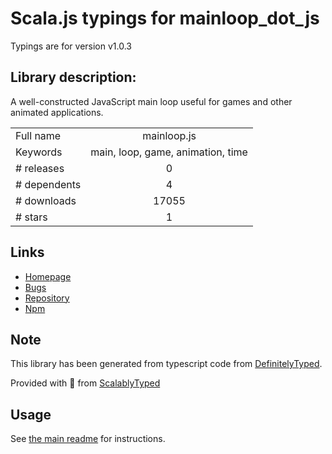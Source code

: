 
# Scala.js typings for mainloop_dot_js

Typings are for version v1.0.3

## Library description:
A well-constructed JavaScript main loop useful for games and other animated applications.

|                    |                 |
| ------------------ | :-------------: |
| Full name          | mainloop.js |
| Keywords           | main, loop, game, animation, time |
| # releases         | 0 |
| # dependents       | 4 |
| # downloads        | 17055 |
| # stars            | 1 |

## Links
- [Homepage](https://github.com/IceCreamYou/MainLoop.js)
- [Bugs](https://github.com/IceCreamYou/MainLoop.js/issues)
- [Repository](https://github.com/IceCreamYou/MainLoop.js)
- [Npm](https://www.npmjs.com/package/mainloop.js)
    


## Note
This library has been generated from typescript code from [DefinitelyTyped](https://definitelytyped.org).

Provided with :purple_heart: from [ScalablyTyped](https://github.com/oyvindberg/ScalablyTyped)

## Usage
See [the main readme](../../readme.md) for instructions.


